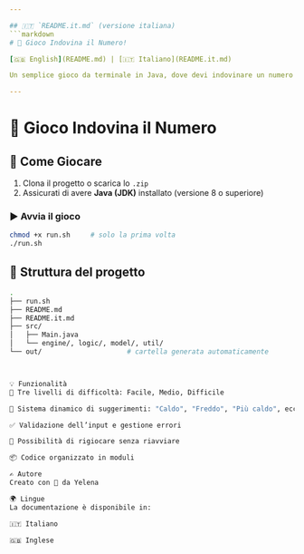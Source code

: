 ```yaml
---

## 🇮🇹 `README.it.md` (versione italiana)
```markdown
# 🎯 Gioco Indovina il Numero!

[🇬🇧 English](README.md) | [🇮🇹 Italiano](README.it.md)

Un semplice gioco da terminale in Java, dove devi indovinare un numero segreto entro un numero limitato di tentativi.

---
```


# 🎯 Gioco Indovina il Numero

## 🚀 Come Giocare

1. Clona il progetto o scarica lo `.zip`
2. Assicurati di avere **Java (JDK)** installato (versione 8 o superiore)

### ▶️ Avvia il gioco

```bash
chmod +x run.sh     # solo la prima volta
./run.sh
```

## 📁 Struttura del progetto

```bash
.
├── run.sh
├── README.md
├── README.it.md
├── src/
│   ├── Main.java
│   └── engine/, logic/, model/, util/
└── out/                     # cartella generata automaticamente



💡 Funzionalità
🔢 Tre livelli di difficoltà: Facile, Medio, Difficile

🧠 Sistema dinamico di suggerimenti: "Caldo", "Freddo", "Più caldo", ecc.

✅ Validazione dell’input e gestione errori

🔁 Possibilità di rigiocare senza riavviare

📦 Codice organizzato in moduli

✍️ Autore
Creato con 💛 da Yelena

🌍 Lingue
La documentazione è disponibile in:

🇮🇹 Italiano

🇬🇧 Inglese


```
